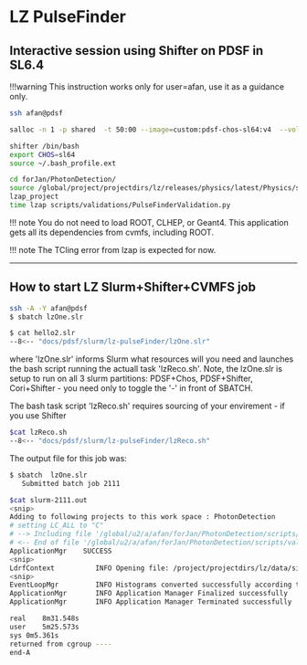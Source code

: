 # LZ PulseFinder

## **Interactive  session**  using Shifter on PDSF in SL6.4

!!!warning
	This instruction works only for user=afan, use it as a
	guidance only.

```bash
ssh afan@pdsf

salloc -n 1 -p shared  -t 50:00 --image=custom:pdsf-chos-sl64:v4  --volume=/global/project:/project

shifter /bin/bash
export CHOS=sl64
source ~/.bash_profile.ext

cd forJan/PhotonDetection/
source /global/project/projectdirs/lz/releases/physics/latest/Physics/setup.sh
lzap_project
time lzap scripts/validations/PulseFinderValidation.py
```

!!! note
	You do not need to load ROOT, CLHEP, or Geant4. This
	application gets all its dependencies from cvmfs, including ROOT.

!!! note
	The TCling error from lzap is expected for now.

<hr>

## How to start LZ **Slurm+Shifter+CVMFS** job

```bash
ssh -A -Y afan@pdsf
$ sbatch lzOne.slr

$ cat hello2.slr
--8<-- "docs/pdsf/slurm/lz-pulseFinder/lzOne.slr"
```

where 'lzOne.slr' informs Slurm what resources will you need and
launches the bash script running the actuall task 'lzReco.sh'. Note,
the lzOne.slr is setup to run on all 3 slurm partitions: PDSF+Chos,
PDSF+Shifter, Cori+Shifter - you need only to toggle the '-' in front
of SBATCH.

The bash task script 'lzReco.sh' requires sourcing of your
envirement - if you use Shifter

```bash
$cat lzReco.sh
--8<-- "docs/pdsf/slurm/lz-pulseFinder/lzReco.sh"
```

The output file for this job was:

```bash
$ sbatch  lzOne.slr
   Submitted batch job 2111

$cat slurm-2111.out
<snip>
Adding to following projects to this work space : PhotonDetection
# setting LC_ALL to "C"
# --> Including file '/global/u2/a/afan/forJan/PhotonDetection/scripts/validations/PulseFinderValidation.py'
# <-- End of file '/global/u2/a/afan/forJan/PhotonDetection/scripts/validations/PulseFinderValidation.py'
ApplicationMgr    SUCCESS
<snip>
LdrfContext          INFO Opening file: /project/projectdirs/lz/data/simulations/LUXSim_release-4.4.6_geant4.9.5.p02/full_slow_simulation/electron_recoils/FullSlowSimulation_ER_flat_10k_DER.root
<snip>
EventLoopMgr         INFO Histograms converted successfully according to request.
ApplicationMgr       INFO Application Manager Finalized successfully
ApplicationMgr       INFO Application Manager Terminated successfully

real	8m31.548s
user	5m25.573s
sys	0m5.361s
returned from cgroup ----
end-A
```
